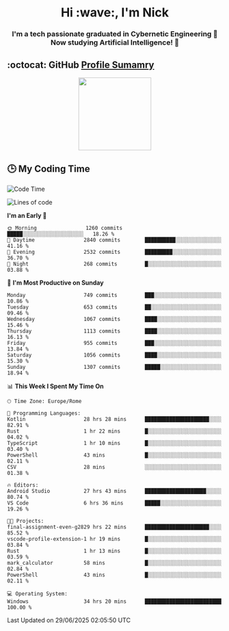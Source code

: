<h1 align="center">Hi :wave:, I'm Nick</h1>

<h3 align="center">I'm a tech passionate graduated in Cybernetic Engineering 🤖<br>
Now studying Artificial Intelligence! 🧠</h3>


## :octocat: GitHub <a href="https://github.com/vn7n24fzkq/github-profile-summary-cards">Profile Sumamry</a>

<p align="center">
   <img style="height:170px;display:inline-block"  src="http://github-profile-summary-cards.vercel.app/api/cards/profile-details?username=CodeClimberNT&theme=github_dark" />
<!--    <img style="height:170px;display:inline-block"  src="http://github-profile-summary-cards.vercel.app/api/cards/repos-per-language?username=CodeClimberNT&theme=github_dark&exclude=" /> -->
</p>

 ## :clock3: My Coding Time 
 
<!--START_SECTION:waka-->
![Code Time](http://img.shields.io/badge/Code%20Time-728%20hrs%2039%20mins-blue)

![Lines of code](https://img.shields.io/badge/From%20Hello%20World%20I%27ve%20Written-5.8%20million%20lines%20of%20code-blue)

**I'm an Early 🐤** 

```text
🌞 Morning                1260 commits        █████░░░░░░░░░░░░░░░░░░░░   18.26 % 
🌆 Daytime                2840 commits        ██████████░░░░░░░░░░░░░░░   41.16 % 
🌃 Evening                2532 commits        █████████░░░░░░░░░░░░░░░░   36.70 % 
🌙 Night                  268 commits         █░░░░░░░░░░░░░░░░░░░░░░░░   03.88 % 
```
📅 **I'm Most Productive on Sunday** 

```text
Monday                   749 commits         ███░░░░░░░░░░░░░░░░░░░░░░   10.86 % 
Tuesday                  653 commits         ██░░░░░░░░░░░░░░░░░░░░░░░   09.46 % 
Wednesday                1067 commits        ████░░░░░░░░░░░░░░░░░░░░░   15.46 % 
Thursday                 1113 commits        ████░░░░░░░░░░░░░░░░░░░░░   16.13 % 
Friday                   955 commits         ███░░░░░░░░░░░░░░░░░░░░░░   13.84 % 
Saturday                 1056 commits        ████░░░░░░░░░░░░░░░░░░░░░   15.30 % 
Sunday                   1307 commits        █████░░░░░░░░░░░░░░░░░░░░   18.94 % 
```


📊 **This Week I Spent My Time On** 

```text
🕑︎ Time Zone: Europe/Rome

💬 Programming Languages: 
Kotlin                   28 hrs 28 mins      █████████████████████░░░░   82.91 % 
Rust                     1 hr 22 mins        █░░░░░░░░░░░░░░░░░░░░░░░░   04.02 % 
TypeScript               1 hr 10 mins        █░░░░░░░░░░░░░░░░░░░░░░░░   03.40 % 
PowerShell               43 mins             █░░░░░░░░░░░░░░░░░░░░░░░░   02.11 % 
CSV                      28 mins             ░░░░░░░░░░░░░░░░░░░░░░░░░   01.38 % 

🔥 Editors: 
Android Studio           27 hrs 43 mins      ████████████████████░░░░░   80.74 % 
VS Code                  6 hrs 36 mins       █████░░░░░░░░░░░░░░░░░░░░   19.26 % 

🐱‍💻 Projects: 
final-assignment-even-g2829 hrs 22 mins      █████████████████████░░░░   85.52 % 
vscode-profile-extension-1 hr 19 mins        █░░░░░░░░░░░░░░░░░░░░░░░░   03.84 % 
Rust                     1 hr 13 mins        █░░░░░░░░░░░░░░░░░░░░░░░░   03.59 % 
mark_calculator          58 mins             █░░░░░░░░░░░░░░░░░░░░░░░░   02.84 % 
PowerShell               43 mins             █░░░░░░░░░░░░░░░░░░░░░░░░   02.11 % 

💻 Operating System: 
Windows                  34 hrs 20 mins      █████████████████████████   100.00 % 
```


 Last Updated on 29/06/2025 02:05:50 UTC
<!--END_SECTION:waka-->

